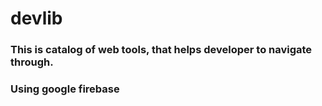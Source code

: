 # devlib

### This is catalog of web tools, that helps developer to navigate through.
### Using google firebase

